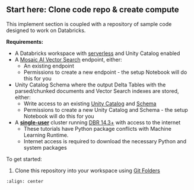 ## **Start here:** Clone code repo & create compute

This implement section is coupled with a repository of sample code designed to work on Databricks.  

**Requirements:**

- A Databricks workspace with [serverless](https://docs.databricks.com/en/admin/workspace-settings/serverless.html) and Unity Catalog enabled
- A [Mosaic AI Vector Search](https://docs.databricks.com/en/generative-ai/vector-search.html) endpoint, either:
    - An existing endpoint
    - Permissions to create a new endpoint - the setup Notebook will do this for you
- Unity Catalog Schema where the output Delta Tables with the parsed/chunked documents and Vector Search indexes are stored, either:
    - Write access to an existing [Unity Catalog](https://docs.databricks.com/en/data-governance/unity-catalog/index.html) and [Schema](https://docs.databricks.com/en/data-governance/unity-catalog/index.html#the-unity-catalog-object-model) 
    - Permissions to create a new Unity Catalog and Schema - the setup Notebook will do this for you
- A [**single-user**](https://docs.databricks.com/en/compute/configure.html#access-modes) cluster running [DBR 14.3+](https://docs.databricks.com/en/release-notes/runtime/index.html) with access to the internet
    - These tutorials have Python package conflicts with Machine Learning Runtime.  
    - Internet access is required to download the necessary Python and system packages 

To get started:

1. Clone this repository into your workspace using [Git Folders](https://docs.databricks.com/en/repos/repos-setup.html)


```{image} ../images/5-hands-on/clone_repo.gif
:align: center
```
